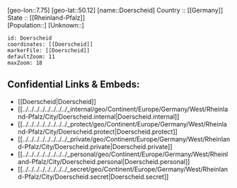 ﻿---
location: [50.12,7.75] 
mapzoom: [7,12] 
mapmarker: city 
type: City
tags:
- geo/City


SpocWebEntityId: 29948
isDeleted: false
confidential: public

---
[geo-lon::7.75] 
[geo-lat::50.12] 
[name::Doerscheid] 
Country :: [[Germany]]  
State :: [[Rheinland-Pfalz]]  
[Population::] 
[Unknown::] 


```leaflet
id: Doerscheid
coordinates: [[Doerscheid]] 
markerFile: [[Doerscheid]] 
defaultZoom: 11 
maxZoom: 18
```


## Confidential Links & Embeds: 
- [[Doerscheid|Doerscheid]]  
- [[../../../../../../../../_internal/geo/Continent/Europe/Germany/West/Rheinland-Pfalz/City/Doerscheid.internal|Doerscheid.internal]] 
- [[../../../../../../../../_protect/geo/Continent/Europe/Germany/West/Rheinland-Pfalz/City/Doerscheid.protect|Doerscheid.protect]] 
- [[../../../../../../../../_private/geo/Continent/Europe/Germany/West/Rheinland-Pfalz/City/Doerscheid.private|Doerscheid.private]] 
- [[../../../../../../../../_personal/geo/Continent/Europe/Germany/West/Rheinland-Pfalz/City/Doerscheid.personal|Doerscheid.personal]] 
- [[../../../../../../../../_secret/geo/Continent/Europe/Germany/West/Rheinland-Pfalz/City/Doerscheid.secret|Doerscheid.secret]] 
